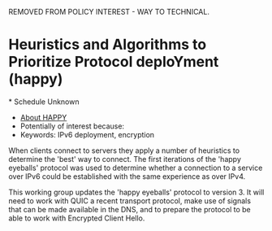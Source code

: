 

REMOVED FROM POLICY INTEREST - WAY TO TECHNICAL.



# Heuristics and Algorithms to Prioritize Protocol deploYment (happy)
<IETFschedule>* Schedule Unknown</IETFschedule>
* [About HAPPY](https://datatracker.ietf.org/group/happy/about/)
* Potentially of interest because:
* Keywords: IPv6 deployment, encryption

When clients connect to servers they apply a number of heuristics to determine the 'best' way to connect. The first iterations of the 'happy eyeballs' protocol was used to determine whether a connection to a service over IPv6 could be established with the same experience as over IPv4.

This working group updates the 'happy eyeballs' protocol to version 3. It will need to work with QUIC a recent transport protocol, make use of signals that can be made available in the DNS, and to prepare the protocol to be able to work with Encrypted Client Hello.